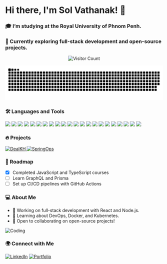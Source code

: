 # Hi there, I'm Sol Vathanak! 👋

### 🎓 I’m studying at the Royal University of Phnom Penh.
### 🚀 Currently exploring full-stack development and open-source projects.

<p align="center"> 
  <img src="https://komarev.com/ghpvc/?username=VathanakSol&color=blue" alt="Visitor Count" /> 
</p>

<a href="#"><img src="contributions.svg"></a>

### 🛠 Languages and Tools
<p align="left">
  <img src="https://img.shields.io/badge/C-A8B9CC?style=for-the-badge&logo=c&logoColor=white" />
  <img src="https://img.shields.io/badge/C++-00599C?style=for-the-badge&logo=c%2B%2B&logoColor=white" />
  <img src="https://img.shields.io/badge/Python-3776AB?style=for-the-badge&logo=python&logoColor=white" />
  <img src="https://img.shields.io/badge/Java-007396?style=for-the-badge&logo=java&logoColor=white" />
  <img src="https://img.shields.io/badge/C%23-239120?style=for-the-badge&logo=c-sharp&logoColor=white" />
  <img src="https://img.shields.io/badge/.NET-512BD4?style=for-the-badge&logo=dotnet&logoColor=white" />
  <img src="https://img.shields.io/badge/HTML5-E34F26?style=for-the-badge&logo=html5&logoColor=white" />
  <img src="https://img.shields.io/badge/CSS3-1572B6?style=for-the-badge&logo=css3&logoColor=white" />
  <img src="https://img.shields.io/badge/JavaScript-F7DF1E?style=for-the-badge&logo=javascript&logoColor=black" />
  <img src="https://img.shields.io/badge/jQuery-0769AD?style=for-the-badge&logo=jquery&logoColor=white" />
  <img src="https://img.shields.io/badge/Bootstrap-563D7C?style=for-the-badge&logo=bootstrap&logoColor=white" />
  <img src="https://img.shields.io/badge/Tailwind_CSS-38B2AC?style=for-the-badge&logo=tailwind-css&logoColor=white" />
  <img src="https://img.shields.io/badge/PHP-777BB4?style=for-the-badge&logo=php&logoColor=white" />
  <img src="https://img.shields.io/badge/Laravel-FF2D20?style=for-the-badge&logo=laravel&logoColor=white" />
  <img src="https://img.shields.io/badge/SQL_Server-CC2927?style=for-the-badge&logo=microsoft-sql-server&logoColor=white" />
  <img src="https://img.shields.io/badge/MySQL-4479A1?style=for-the-badge&logo=mysql&logoColor=white" />
  <img src="https://img.shields.io/badge/PostgreSQL-336791?style=for-the-badge&logo=postgresql&logoColor=white" />
  <img src="https://img.shields.io/badge/Git-F05032?style=for-the-badge&logo=git&logoColor=white" />
  <img src="https://img.shields.io/badge/Spring_Boot-6DB33F?style=for-the-badge&logo=spring-boot&logoColor=white" />
  <img src="https://img.shields.io/badge/Docker-2496ED?style=for-the-badge&logo=docker&logoColor=white" />
  <img src="https://img.shields.io/badge/Jenkins-D24939?style=for-the-badge&logo=jenkins&logoColor=white" />
  <img src="https://img.shields.io/badge/Kubernetes-326CE5?style=for-the-badge&logo=kubernetes&logoColor=white" />
</p>


### 🔥 Projects
<p align="left">
  <a href="https://dealkh.istad.co">
    <img src="https://img.shields.io/badge/-DealKH-000?style=for-the-badge&logo=github&logoColor=white" alt="DealKH" />
  </a>
  <a href="http://spring-ops2.psa-khmer.world">
    <img src="https://img.shields.io/badge/-SpringOps-000?style=for-the-badge&logo=github&logoColor=white" alt="SpringOps" />
  </a>
</p>

### 📅 Roadmap
- [x] Completed JavaScript and TypeScript courses
- [ ] Learn GraphQL and Prisma
- [ ] Set up CI/CD pipelines with GitHub Actions

### 💻 About Me
- 🔭 Working on full-stack development with React and Node.js.
- 🌱 Learning about DevOps, Docker, and Kubernetes.
- 👯 Open to collaborating on open-source projects!

![Coding](https://media.giphy.com/media/26tn33aiTi1jkl6H6/giphy.gif)

### 🌍 Connect with Me
[![LinkedIn](https://img.shields.io/badge/-LinkedIn-blue?style=for-the-badge&logo=linkedin)](https://www.linkedin.com/in/vathanaksol)
[![Portfolio](https://img.shields.io/badge/-Portfolio-black?style=for-the-badge&logo=web&logoColor=white)](https://naktech.pro)
